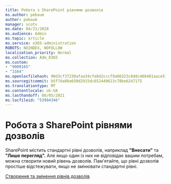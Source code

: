 ```yaml
---
title: Робота з SharePoint рівнями дозволів
ms.author: pebaum
author: pebaum
manager: scotv
ms.date: 04/21/2020
ms.audience: Admin
ms.topic: article
ms.service: o365-administration
ROBOTS: NOINDEX, NOFOLLOW
localization_priority: Normal
ms.collection: Adm_O365
ms.custom:
- "9000165"
- "3164"
ms.openlocfilehash: 90d3cf37230afaa34cfe8d2cccf9a06323c8ddc486481aace514086cd4fa19ab
ms.sourcegitcommit: b5f7da89a650d2915dc652449623c78be6247175
ms.translationtype: MT
ms.contentlocale: uk-UA
ms.lasthandoff: 08/05/2021
ms.locfileid: "53994346"
---
```

# <a name="working-with-sharepoint-permission-levels"></a>Робота з SharePoint рівнями дозволів

SharePoint містить стандартні рівні дозволів, наприклад **"Внесати"** та **"Лише перегляд".** Але якщо один із них не відповідає вашим потребам, можна створити новий рівень дозволів. Пам'ятайте, що рівні дозволів простіше відстежувати, якщо не змінювати стандартні рівні.

[Створення та змінення рівнів дозволів](https://docs.microsoft.com/sharepoint/how-to-create-and-edit-permission-levels)